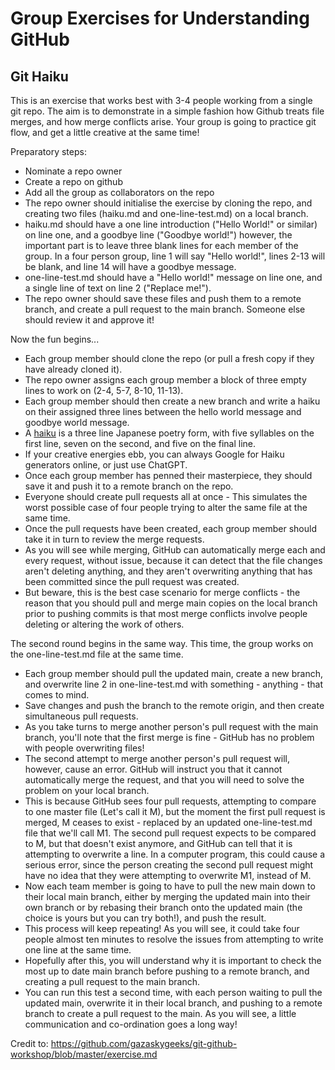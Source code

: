 # Group Exercises for Understanding GitHub

## Git Haiku

This is an exercise that works best with 3-4 people working from a single git repo. The aim is to demonstrate in a simple fashion how Github treats file merges, and how merge conflicts arise.
Your group is going to practice git flow, and get a little creative at the same time!

Preparatory steps:
* Nominate a repo owner
* Create a repo on github
* Add all the group as collaborators on the repo
* The repo owner should initialise the exercise by cloning the repo, and creating two files (haiku.md and one-line-test.md) on a local branch.
* haiku.md should have a one line introduction ("Hello World!" or similar) on line one, and a goodbye line ("Goodbye world!") however, the important part is to leave three blank lines for each member of the group. In a four person group, line 1 will say "Hello world!", lines 2-13 will be blank, and line 14 will have a goodbye message.
* one-line-test.md should have a "Hello world!" message on line one, and a single line of text on line 2 ("Replace me!").
* The repo owner should save these files and push them to a remote branch, and create a pull request to the main branch. Someone else should review it and approve it!

Now the fun begins...

* Each group member should clone the repo (or pull a fresh copy if they have already cloned it).
* The repo owner assigns each group member a block of three empty lines to work on (2-4, 5-7, 8-10, 11-13).
* Each group member should then create a new branch and write a haiku on their assigned three lines between the hello world message and goodbye world message.
* A [haiku](https://en.wikipedia.org/wiki/Haiku) is a three line Japanese poetry form, with five syllables on the first line, seven on the second, and five on the final line.
* If your creative energies ebb, you can always Google for Haiku generators online, or just use ChatGPT.
* Once each group member has penned their masterpiece, they should save it and push it to a remote branch on the repo.
* Everyone should create pull requests all at once - This simulates the worst possible case of four people trying to alter the same file at the same time.
* Once the pull requests have been created, each group member should take it in turn to review the merge requests.
* As you will see while merging, GitHub can automatically merge each and every request, without issue, because it can detect that the file changes aren't deleting anything, and they aren't overwriting anything that has been committed since the pull request was created.
* But beware, this is the best case scenario for merge conflicts - the reason that you should pull and merge main copies on the local branch prior to pushing commits is that most merge conflicts involve people deleting or altering the work of others.

The second round begins in the same way. This time, the group works on the one-line-test.md file at the same time.
* Each group member should pull the updated main, create a new branch, and overwrite line 2 in one-line-test.md with something - anything - that comes to mind.
* Save changes and push the branch to the remote origin, and then create simultaneous pull requests.
* As you take turns to merge another person's pull request with the main branch, you'll note that the first merge is fine - GitHub has no problem with people overwriting files!
* The second attempt to merge another person's pull request will, however, cause an error. GitHub will instruct you that it cannot automatically merge the request, and that you will need to solve the problem on your local branch.
* This is because GitHub sees four pull requests, attempting to compare to one master file (Let's call it M), but the moment the first pull request is merged, M ceases to exist - replaced by an updated one-line-test.md file that we'll call M1. The second pull request expects to be compared to M, but that doesn't exist anymore, and GitHub can tell that it is attempting to overwrite a line. In a computer program, this could cause a serious error, since the person creating the second pull request might have no idea that they were attempting to overwrite M1, instead of M.
* Now each team member is going to have to pull the new main down to their local main branch, either by merging the updated main into their own branch or by rebasing their branch onto the updated main (the choice is yours but you can try both!), and push the result.
* This process will keep repeating! As you will see, it could take four people almost ten minutes to resolve the issues from attempting to write one line at the same time.
* Hopefully after this, you will understand why it is important to check the most up to date main branch before pushing to a remote branch, and creating a pull request to the main branch.
* You can run this test a second time, with each person waiting to pull the updated main, overwrite it in their local branch, and pushing to a remote branch to create a pull request to the main. As you will see, a little communication and co-ordination goes a long way!


Credit to:
https://github.com/gazaskygeeks/git-github-workshop/blob/master/exercise.md
